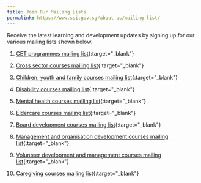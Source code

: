 ```yaml
---
title: Join Our Mailing Lists
permalink: https://www.ssi.gov.sg/about-us/mailing-list/
---
```


Receive the latest learning and development updates by signing up for our various mailing lists shown below.  

1.  [CET programmes mailing list](https://form.gov.sg/606d8590443a2c0011794853){:target="_blank"}    
    
2.  [Cross sector courses mailing list](https://form.gov.sg/606d87828fb55e0011168782){:target="_blank"}    

3.  [Children, youth and family courses mailing list](https://form.gov.sg/606d880e8fb55e0011168813){:target="_blank"}    

4.  [Disability courses mailing list](https://form.gov.sg/606d885c443a2c0011794b5c){:target="_blank"}    

5.  [Mental health courses mailing list](https://form.gov.sg/606d88983d226f00117f5657){:target="_blank"}    

6.  [Eldercare courses mailing list](https://form.gov.sg/606d88f6443a2c0011794c21){:target="_blank"} 

7.  [Board development courses mailing list](https://form.gov.sg/606d89252eded10012103d68){:target="_blank"}    

8.  [Management and organisation development courses mailing list](https://form.gov.sg/606d8979137b600011984100){:target="_blank"}    
    
9.  [Volunteer development and management courses mailing list](https://form.gov.sg/606d89aa18510a0011c8465f){:target="_blank"}    
    
10.  [Caregiving courses mailing list](https://form.gov.sg/606d89f418510a0011c846b9){:target="_blank"}    
